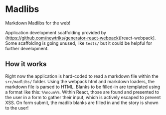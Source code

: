Madlibs
=======

Markdown Madlibs for the web! 

Application development scaffolding provided by (https://github.com/newtriks/generator-react-webpack)[react-webpack]. Some scaffolding is going unused, like `tests/` but it could be helpful for further development.

How it works
------------

Right now the application is hard-coded to read a markdown file within the `src/madlibs/` folder. Using the webpack html and markdown loaders, the markdown file is parsed to HTML. Blanks to be filled-in are templated using a format like this: `%%noun%%`. Within React, those are found and presented to the user in a form to gather their input, which is actively escaped to prevent XSS. On form submit, the madlib blanks are filled in and the story is shown to the user!